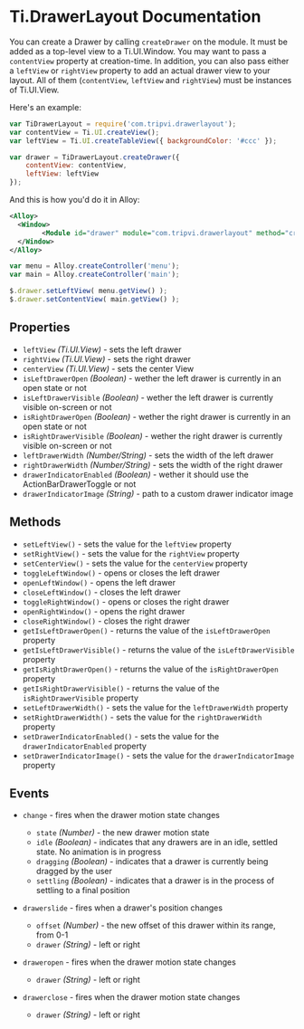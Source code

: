 # Ti.DrawerLayout Documentation

You can create a Drawer by calling `createDrawer` on the module. It must be added as a top-level view to a Ti.UI.Window. You may want to pass a `contentView` property at creation-time. In addition, you can also pass either a `leftView` or `rightView` property to add an actual drawer view to your layout. All of them (`contentView`, `leftView` and `rightView`) must be instances of Ti.UI.View.

Here's an example:

```javascript
var TiDrawerLayout = require('com.tripvi.drawerlayout');
var contentView = Ti.UI.createView();
var leftView = Ti.UI.createTableView({ backgroundColor: '#ccc' });

var drawer = TiDrawerLayout.createDrawer({
	contentView: contentView,
	leftView: leftView
});
```

And this is how you'd do it in Alloy:

```xml
<Alloy>
  <Window>
		<Module id="drawer" module="com.tripvi.drawerlayout" method="createDrawer" />
  </Window>
</Alloy>
```

```javascript
var menu = Alloy.createController('menu');
var main = Alloy.createController('main');

$.drawer.setLeftView( menu.getView() );
$.drawer.setContentView( main.getView() );

```

## Properties

* `leftView` _(Ti.UI.View)_ - sets the left drawer
* `rightView` _(Ti.UI.View)_ - sets the right drawer
* `centerView` _(Ti.UI.View)_ - sets the center View
* `isLeftDrawerOpen` _(Boolean)_ - wether the left drawer is currently in an open state or not
* `isLeftDrawerVisible` _(Boolean)_ - wether the left drawer is currently visible on-screen or not
* `isRightDrawerOpen` _(Boolean)_ - wether the right drawer is currently in an open state or not
* `isRightDrawerVisible` _(Boolean)_ - wether the right drawer is currently visible on-screen or not
* `leftDrawerWidth` _(Number/String)_ - sets the width of the left drawer
* `rightDrawerWidth` _(Number/String)_ - sets the width of the right drawer
* `drawerIndicatorEnabled` _(Boolean)_ - wether it should use the ActionBarDrawerToggle or not
* `drawerIndicatorImage` _(String)_ - path to a custom drawer indicator image


## Methods

* `setLeftView()` - sets the value for the `leftView` property
* `setRightView()` - sets the value for the `rightView` property
* `setCenterView()` - sets the value for the `centerView` property
* `toggleLeftWindow()` - opens or closes the left drawer
* `openLeftWindow()` - opens the left drawer
* `closeLeftWindow()` - closes the left drawer
* `toggleRightWindow()` - opens or closes the right drawer
* `openRightWindow()` - opens the right drawer
* `closeRightWindow()` - closes the right drawer
* `getIsLeftDrawerOpen()` - returns the value of the `isLeftDrawerOpen` property
* `getIsLeftDrawerVisible()` - returns the value of the `isLeftDrawerVisible` property
* `getIsRightDrawerOpen()` - returns the value of the `isRightDrawerOpen` property
* `getIsRightDrawerVisible()` - returns the value of the `isRightDrawerVisible` property
* `setLeftDrawerWidth()` - sets the value for the `leftDrawerWidth` property
* `setRightDrawerWidth()` - sets the value for the `rightDrawerWidth` property
* `setDrawerIndicatorEnabled()` - sets the value for the `drawerIndicatorEnabled` property
* `setDrawerIndicatorImage()` - sets the value for the `drawerIndicatorImage` property

## Events

* `change` - fires when the drawer motion state changes
	* `state` _(Number)_ - the new drawer motion state
	* `idle` _(Boolean)_ - indicates that any drawers are in an idle, settled state. No animation is in progress
	* `dragging` _(Boolean)_ - indicates that a drawer is currently being dragged by the user
	* `settling` _(Boolean)_ - indicates that a drawer is in the process of settling to a final position

* `drawerslide` - fires when a drawer's position changes
	* `offset` _(Number)_ - the new offset of this drawer within its range, from 0-1
	* `drawer` _(String)_ - left or right

* `draweropen` - fires when the drawer motion state changes
	* `drawer` _(String)_ - left or right

* `drawerclose` - fires when the drawer motion state changes
	* `drawer` _(String)_ - left or right
